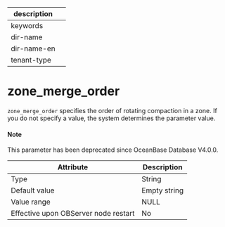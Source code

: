 | description ||
|---|---|
| keywords ||
| dir-name ||
| dir-name-en ||
| tenant-type ||

zone_merge_order
=====================================

`zone_merge_order` specifies the order of rotating compaction in a zone. If you do not specify a value, the system determines the parameter value.

<main id="notice" type='explain'>
  <h4>Note</h4>
  <p>This parameter has been deprecated since OceanBase Database V4.0.0. </p>
</main>

| **Attribute** | **Description** |
|------------------|--------|
| Type | String |
| Default value | Empty string |
| Value range | NULL |
| Effective upon OBServer node restart | No |



